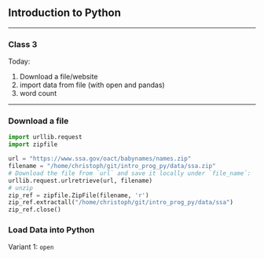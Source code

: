## Introduction to Python

---


### Class 3
Today:
1. Download a file/website
2. import data from file (with open and pandas)
3. word count

---

### Download a file

```python
import urllib.request
import zipfile

url = "https://www.ssa.gov/oact/babynames/names.zip"
filename = "/home/christoph/git/intro_prog_py/data/ssa.zip"
# Download the file from `url` and save it locally under `file_name`:
urllib.request.urlretrieve(url, filename)
# unzip
zip_ref = zipfile.ZipFile(filename, 'r')
zip_ref.extractall("/home/christoph/git/intro_prog_py/data/ssa")
zip_ref.close()
```

### Load Data into Python
Variant 1: `open`
```python

```
